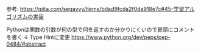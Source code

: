 参考: https://qiita.com/segavvy/items/bdad9fcda2f0da918e7c#45-学習アルゴリズムの実装

Pythonは関数の引数が何の型で何を返すのか分かりにくいので冒頭にコメントを書く
↓
Type Hintに変更
https://www.python.org/dev/peps/pep-0484/#abstract